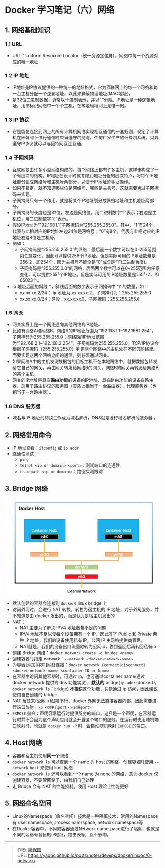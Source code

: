 # Docker 学习笔记（六）网络


## 1. 网络基础知识

### 1.1 URL

- URL：Uniform Resource Locator（统一资源定位符），网络中每一个资源对应的唯一地址

### 1.2 IP 地址

- IP地址是IP协议提供的一种统一的地址格式，它为互联网上的每一个网络和每一台主机分配一个逻辑地址，以此来屏蔽物理地址(MAC地址)。
- 是32位二进制数据，通常以十进制表示，并以“.”分隔。IP地址是一种逻辑地址，用来标识网络中一个个主机，在本地局域网上是惟一的。

### 1.3 IP 协议

- 它是能使连接到网上的所有计算机网络实现相互通信的一套规则，规定了计算机在因特网上进行通信时应当遵守的规则。任何厂家生产的计算机系统，只要遵守IP协议就可以与因特网互连互通。

### 1.4 子网掩码

- 互联网是由许多小型网络构成的，每个网络上都有许多主机，这样便构成了一个有层次的结构。IP地址在设计时就考虑到地址分配的层次特点，将每个IP地址都分割成网络号和主机号两部分，以便于IP地址的寻址操作。
- 如果不指定，就不知道哪些位是网络号、哪些是主机号，这就需要通过子网掩码来实现。
- 子网掩码只有一个作用，就是将某个IP地址划分成网络地址和主机地址两部分。
- 子网掩码的长度也是32位，左边是网络位，用二进制数字“1”表示；右边是主机位，用二进制数字“0”表示。
- 假设IP地址为“192.168.1.1”子网掩码为“255.255.255.0”。其中，“1”有24个，代表与此相对应的IP地址左边24位是网络号；“0”有8个，代表与此相对应的IP地址右边8位是主机号。
- 例如：
  - 子网掩码是“255.255.255.0”的网络：最后面一个数字可以在0~255范围内任意变化，因此可以提供256个IP地址。但是实际可用的IP地址数量是256-2，即254个，因为主机号不能全是“0”或全是“1”(二进制角度)。
  - 子网掩码是“255.255.0.0”的网络：后面两个数字可以在0~255范围内任意变化，可以提供255²个IP地址。但是实际可用的IP地址数量是255²-2，即65023个。
- ip 地址后面加斜线 '\'，斜线后面的数字表示子网掩码中 '1' 的数量，如：
  - xx.xx.xx.2/24： ip 地址为 xx.xx.xx.2，子网掩码为：255.255.255.0
  - xx.xx.xx.0/24：网段：xx.xx.xx.0，子网掩码：255.255.255.0

### 1.5 网关

- 网关实质上是一个网络通向其他网络的IP地址。
- 比如有网络A和网络B，网络A的IP地址范围为“192.168.1.1~192.168.1.254”，子网掩码为255.255.255.0；网络B的IP地址范围为“192.168.2.1~192.168.2.254”，子网掩码为255.255.255.0。TCP/IP协议会根据子网掩码（255.255.255.0）判定两个网络中的主机处在不同的网络里。而要实现这两个网络之间的通信，则必须通过网关。
- 如果网络A中的主机发现数据包的目标主机不在本地网络中，就把数据包转发给它自己的网关，再由网关转发给网络B的网关，网络B的网关再转发给网络B的某个主机。
- 网关的IP地址是具有**路由功能**的设备的IP地址，具有路由功能的设备有路由器、启用了路由协议的服务器（实质上相当于一台路由器）、代理服务器（也相当于一台路由器）。

### 1.6 DNS 服务器

- 域名与 IP 地址的转换工作成为域名解析，DNS就是进行域名解析的服务器 。



## 2. 网络常用命令

- IP 地址查看：`ifconfig` 或 `ip addr`
- 连通性测试：
  - `ping`
  - `telnet <ip or domain> <port>`：测试端口的连通性
  - `tracepath <ip or domain>`：路径探测跟踪

## 3. Bridge 网络

![Docker Bridge 网络](../images/two-container-network.png)

- 默认创建的容器会连接到 `docker0` linux bridge 上
- 访问外网时，会进行 NAT 转换，转换为宿主机的 IP 地址，对于外网服务，并不知道是由 docker 发出的，而是认为是宿主机发出的
- NAT：
  - NAT 主要为了解决 IPV4 地址数量不足的问题
  - IPV4 地址不足以使每个设备拥有一个 IP，因此有了 Public 和 Private 两种 IP 地址，我们的设备使用私有 IP，公网 IP 由网络提供商管理。
  - NAT就是，我们的设备出口流量时转为公网ip，收到返回后再转回私有ip
- 创建 Bridge 网络：`docker network create -d bridge <name>`
- 创建容器时指定 network：`--network <docker-network-name>`
- 为容器[添加|移除]网络连接：`docker network {connect|disconnect} <docker-network-name> <container-ID-or-Name>`
- 在容器中访问其他容器时，可通过 ip，也可通过container name(通过 docker network 提供的 dns 功能实现)，**默认的** bridge(`ip addr`: docker0，`docker network ls`：bridge) **不提供**这个功能，只能通过 ip 访问，因此建议使用自己创建的 bridge
- NAT 反过来(公网->私网)不行，docker 外网无法直接容器内部，因此需要进行端口映射：`-p <宿主机port>:<容器port>`
- `EXPOSE` 指令：声明容器运行时提供服务的端口，这只是一个声明，在容器运行时并不会因为这个声明应用就会开启这个端口的服务。在运行时使用随机端口映射时，也就是 `docker run -P` 时，会自动随机映射 `EXPOSE` 的端口。

## 4. Host 网络

- 容器和宿主机使用**同一个**网络
- `docker network ls` 可以查到一个 name 为 host 的网络，创建容器时使用 `--network host` 来使用 host 网络
- `docker network ls` 还可以看到一个 name 为 none 的网络，意为 docker 仅创建容器，不要管网络了，由我们自己处理
- 走 Bridge 会有 NAT 的性能损耗，使用 Host 理论上性能更好

## 5. 网络命名空间

- Linux的Namespace（命名空间）技术是一种隔离技术，常用的Namespace有 user namespace, process namespace, network namespace等
- 在Docker容器中，不同的容器通过Network namespace进行了隔离，也就是不同的容器有各自的IP地址，路由表等，互不影响。


---

> 作者: [姚保国](https://yaobg.github.io)  
> URL: https://yaobg.github.io/posts/notes/devops/docker/imooc/6-network/  

